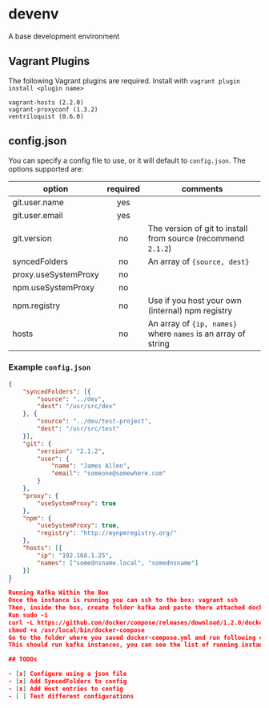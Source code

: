 # devenv

A base development environment

## Vagrant Plugins

The following Vagrant plugins are required. Install with `vagrant plugin install <plugin name>`

```
vagrant-hosts (2.2.0)
vagrant-proxyconf (1.3.2)
ventriloquist (0.6.0)     
```

## config.json

You can specify a config file to use, or it will default to `config.json`. The options supported are:

option               | required | comments
-------------------- |:--------:|---------
git.user.name        | yes      |  
git.user.email       | yes      |  
git.version          | no       | The version of git to install from source (recommend `2.1.2`)
syncedFolders        | no       | An array of `{source, dest}`
proxy.useSystemProxy | no       |
npm.useSystemProxy   | no       |
npm.registry         | no       | Use if you host your own (internal) npm registry
hosts                | no       | An array of `{ip, names}` where `names` is an array of string

### Example `config.json`

```json
{
    "syncedFolders": [{
        "source": "../dev",
        "dest": "/usr/src/dev"
    }, {
        "source": "../dev/test-project",
        "dest": "/usr/src/test"
    }],
    "git": {
        "version": "2.1.2",
        "user": {
            "name": "James Allen",
            "email": "someone@somewhere.com"
        }
    },
    "proxy": {
        "useSystemProxy": true
    },
    "npm": {
        "useSystemProxy": true,
        "registry": "http://mynpmregistry.org/"
    },
    "hosts": [{
        "ip": "192.168.1.25",
        "names": ["somednsname.local", "somednsname"]
    }]
}
`
Running Kafka Within the Box
Once the instance is running you can ssh to the box: vagrant ssh
Then, inside the box, create folder kafka and paste there attached docker-compose.yml
Run sudo -i
curl -L https://github.com/docker/compose/releases/download/1.2.0/docker-compose-`uname -s`-`uname -m` > /usr/local/bin/docker-compose
chmod +x /usr/local/bin/docker-compose
Go to the folder where you saved docker-compose.yml and run following command: docker-compose up -d
This should run kafka instances, you can see the list of running instances with following command: docker-compose ps``

## TODOs

- [x] Configure using a json file
- [x] Add SyncedFolders to config
- [x] Add Host entries to config
- [ ] Test different configurations 

